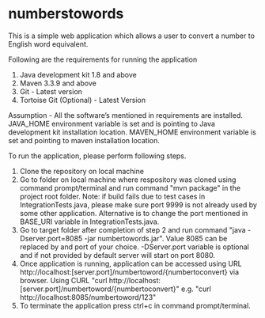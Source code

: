 # numberstowords

This is a simple web application which allows a user to convert a number to English word equivalent.

Following are the requirements for running the application
1. Java development kit 1.8 and above
2. Maven 3.3.9 and above
3. Git - Latest version
4. Tortoise Git (Optional) - Latest Version

Assumption - All the software’s mentioned in requirements are installed. JAVA_HOME environment variable is set and is pointing to Java development kit installation location. MAVEN_HOME environment variable is set and pointing to maven installation location.

To run the application, please perform following steps.
1. Clone the repository on local machine
2. Go to folder on local machine where respository was cloned using command prompt/terminal and run command "mvn package" in the project root folder. 
   Note: if build fails due to test cases in IntegrationTests.java, please make sure port 9999 is not already used by some other application. Alternative is to change the port mentioned in BASE_URI variable in IntegrationTests.java.
3. Go to target folder after completion of step 2 and run command "java -Dserver.port=8085 -jar numbertowords.jar". Value 8085 can be replaced by and port of your choice. -DServer.port variable is optional and if not provided by default server will start on port 8080.
4. Once application is running, application can be accessed using URL http://localhost:[server.port]/numbertoword/{numbertoconvert} via browser.
   Using CURL "curl http://localhost:[server.port]/numbertoword/{numbertoconvert}" e.g. "curl http://localhost:8085/numbertoword/123"
5. To terminate the application press ctrl+c in command prompt/terminal.


